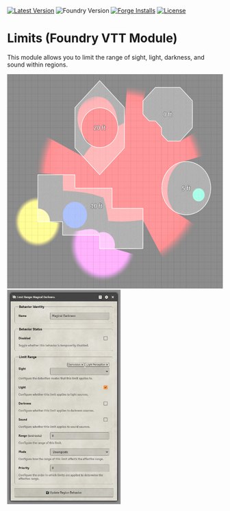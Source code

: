 [![Latest Version](https://img.shields.io/github/v/release/dev7355608/limits?display_name=tag&sort=semver&label=Latest%20Version)](https://github.com/dev7355608/limits/releases/latest)
![Foundry Version](https://img.shields.io/endpoint?url=https://foundryshields.com/version?url=https%3A%2F%2Fraw.githubusercontent.com%2Fdev7355608%2Flimits%2Fmain%2Fmodule.json)
[![Forge Installs](https://img.shields.io/badge/dynamic/json?label=Forge%20Installs&query=package.installs&suffix=%25&url=https%3A%2F%2Fforge-vtt.com%2Fapi%2Fbazaar%2Fpackage%2Flimits&colorB=blueviolet)](https://forge-vtt.com/bazaar#package=limits)
[![License](https://img.shields.io/github/license/dev7355608/limits?label=License)](LICENSE)

# Limits (Foundry VTT Module)

This module allows you to limit the range of sight, light, darkness, and sound within regions.

<img src="images/demo.png" height="500px"> <img src="images/config.png" height="500px">
